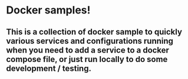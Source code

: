 # Docker samples!
## This is a collection of docker sample to quickly various services and configurations running when you need to add a service to a docker compose file, or just run locally to do some development / testing.